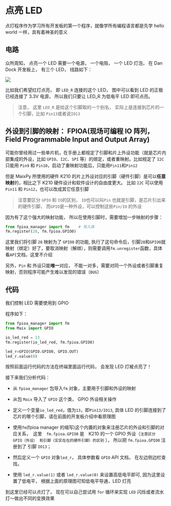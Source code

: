 点亮 LED
==========


点灯程序作为学习所有开发板的第一个程序，就像学所有编程语言都是先学 hello world 一样，具有着神圣的意义

## 电路

众所周知， 点亮一个 LED 需要一个电源， 一个电阻， 一个 LED 灯泡，
在 Dan Dock 开发板上， 有三个 LED， 线路如下：

![](../../assets/hardware/maix_dock/LED_sch.png)


比如我们希望红灯点亮， 即 `LED_R` 连接的这个 LED， 图中可以看到 LED 的正极已经连接了 3.3V 电源， 所以我们只要让 LED_R 为低电平 LED 即可点亮。

> 注意， 这里 `LED_R` 是给这个引脚取的一个别名， 实际上是连接到芯片的一个引脚，比如 `Pin13`或者说`IO13`

## 外设到引脚的映射： FPIOA(现场可编程 IO 阵列， Field Programmable Input and Output Array)

可能你曾经用过一些单片机，在手册上都规定了引脚和片上外设功能（就是芯片内部集成的外设，比如 `GPIO`、`I2C`、`SPI` 等）的绑定，或者重映射。比如规定了 `I2C` 只能用 `Pin9` 和 `Pin10`，启动了重映射功能后，只能用`Pin11`和`Pin12`

但是 MaixPy 所使用的硬件 K210 的片上外设对应的引脚（硬件引脚）是可以**任意映射**的，相比之下 K210 硬件设计和软件设计的自由度更大。 比如 `I2C` 可以使用 `Pin11` 和 `Pin12`，也可以改成其它任意引脚
> 注意要区分 `GPIO` 和 `IO`的区别， `IO`也可以叫`Pin` 也就是引脚，是芯片引出来的硬件引脚， 而`GPIO`是一种外设，可以控制这些`Pin/IO` 的外设

因为有了这个强大的映射功能， 所以在使用引脚时，需要增加一步映射的步骤：
```python
from fpioa_manager import fm    # 导入库
fm.register(28, fm.fpioa.GPIO0)
```
这里我们将引脚 `28` 映射为了 `GPIO0` 的功能, 执行了这句命令后，引脚`28`和`GPIO0`就映射（绑定）好了，要取消映射（解绑），则需要调用`fm.unregister`函数，具体看`API`文档，这里不介绍

另外，`Pin` 和 外设只能**唯一**对应， 不能一对多，需要对同一个外设或者引脚重复映射，否则程序可能产生难以发现的错误（`BUG`）

## 代码

我们控制 LED 需要使用到 GPIO

程序如下：

```python
from fpioa_manager import fm
from Maix import GPIO

io_led_red = 13
fm.register(io_led_red, fm.fpioa.GPIO0)

led_r=GPIO(GPIO.GPIO0, GPIO.OUT)
led_r.value(0)
```

按照前面运行代码的方法在终端里面运行代码， 会发现 LED 灯被点亮了！

接下来我们分析代码：

* 从 `fpioa_manager` 包导入`fm` 对象，主要用于引脚和外设的映射
* 从包 `Maix` 导入了 `GPIO` 这个类， GPIO 外设相关操作
* 定义一个变量`io_led_red`，值为`13`，即`Pin13/IO13`, 具体 LED 的引脚连接到了芯片的哪个引脚，请在前面的开发板介绍中看原理图
* 使用`fm`(fpioa manager 的缩写)这个内置的对象来注册芯片的外设和引脚的对应关系，　这里　`fm.fpioa.GPIO0` 是　K210 的一个 GPIO 外设（`注意区分 GPIO（外设） 和引脚（实实在在的硬件引脚）的区别` ）， 所以把 `fm.fpioa.GPIO0` 注册到了 引脚 `IO13`；

* 然后定义一个 `GPIO` 对象`led_r`， 具体参数看 `GPIO` API 文档， 在左边侧边栏查找。

* 使用 `led_r.value(1)` 或者 `led_r.value(0)` 来设置高低电平即可, 因为这里设置了低电平， 根据上面的原理图可知低电平导通，LED 灯亮


到这里已经可以点灯了， 现在可以自己尝试用 `for` 循环来实现 `LED` 闪烁或者流水灯～做出不同的变换效果

